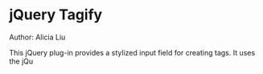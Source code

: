 jQuery Tagify
=============
Author: Alicia Liu

This jQuery plug-in provides a stylized input field for creating tags. It uses the jQu